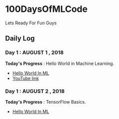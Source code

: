 # 100DaysOfMLCode

  Lets Ready For Fun Guys

## Daily Log

### Day 1 : AUGUST 1 , 2018
 
**Today's Progress** : Hello World in Machine Learning.
 - [Hello World In ML](HelloWorld_In_ML.ipynb)
 - [YouTube link](https://www.youtube.com/watch?v=cKxRvEZd3Mw&t=337s)

### Day 1 : AUGUST 2 , 2018
 **Today's Progress** : TensorFlow Basics.
 - [Hello World In ML](TensorFlow_Basics.ipynb)







